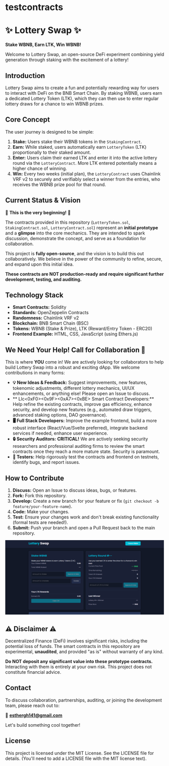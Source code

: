 # testcontracts

# ✨ Lottery Swap ✨

**Stake WBNB, Earn LTK, Win WBNB!**

Welcome to Lottery Swap, an open-source DeFi experiment combining yield generation through staking with the excitement of a lottery!

## Introduction

Lottery Swap aims to create a fun and potentially rewarding way for users to interact with DeFi on the BNB Smart Chain. By staking WBNB, users earn a dedicated Lottery Token (LTK), which they can then use to enter regular lottery draws for a chance to win WBNB prizes.

## Core Concept

The user journey is designed to be simple:

1.  **Stake:** Users stake their WBNB tokens in the `StakingContract`.
2.  **Earn:** While staked, users automatically earn `LotteryToken` (LTK) proportionally to their staked amount.
3.  **Enter:** Users claim their earned LTK and enter it into the active lottery round via the `LotteryContract`. More LTK entered potentially means a higher chance of winning.
4.  **Win:** Every two weeks (initial plan), the `LotteryContract` uses Chainlink VRF v2 to securely and verifiably select a winner from the entries, who receives the WBNB prize pool for that round.

## Current Status & Vision

🚀 **This is the very beginning!** 🚀

The contracts provided in this repository (`LotteryToken.sol`, `StakingContract.sol`, `LotteryContract.sol`) represent an **initial prototype** and a **glimpse** into the core mechanics. They are intended to spark discussion, demonstrate the concept, and serve as a foundation for collaboration.

This project is **fully open-source**, and the vision is to build this out collaboratively. We believe in the power of the community to refine, secure, and expand upon this initial idea.

**These contracts are NOT production-ready and require significant further development, testing, and auditing.**

## Technology Stack

*   **Smart Contracts:** Solidity
*   **Standards:** OpenZeppelin Contracts
*   **Randomness:** Chainlink VRF v2
*   **Blockchain:** BNB Smart Chain (BSC)
*   **Tokens:** WBNB (Stake & Prize), LTK (Reward/Entry Token - ERC20)
*   **Frontend Example:** HTML, CSS, JavaScript (using Ethers.js)

## We Need Your Help! Call for Collaboration 🤝

This is where **YOU** come in! We are actively looking for collaborators to help build Lottery Swap into a robust and exciting dApp. We welcome contributions in many forms:

*   **💡 New Ideas & Feedback:** Suggest improvements, new features, tokenomic adjustments, different lottery mechanics, UI/UX enhancements, or anything else! Please open an Issue to discuss.
*   ** Llc<0xF0><0x9F><0xA7><0xBE> Smart Contract Developers:** Help refine the existing contracts, improve gas efficiency, enhance security, and develop new features (e.g., automated draw triggers, advanced staking options, DAO governance).
*   **🖥️ Full Stack Developers:** Improve the example frontend, build a more robust interface (React/Vue/Svelte preferred), integrate backend services if needed, enhance user experience.
*   **🔒 Security Auditors:** **CRITICAL!** We are actively seeking security researchers and professional auditing firms to review the smart contracts once they reach a more mature state. Security is paramount.
*   **🧪 Testers:** Help rigorously test the contracts and frontend on testnets, identify bugs, and report issues.

## How to Contribute

1.  **Discuss:** Open an Issue to discuss ideas, bugs, or features.
2.  **Fork:** Fork this repository.
3.  **Develop:** Create a new branch for your feature or fix (`git checkout -b feature/your-feature-name`).
4.  **Code:** Make your changes.
5.  **Test:** Ensure your changes work and don't break existing functionality (formal tests are needed!).
6.  **Submit:** Push your branch and open a Pull Request back to the main repository.

![website screenshot](website.png)

## ⚠️ Disclaimer ⚠️

Decentralized Finance (DeFi) involves significant risks, including the potential loss of funds. The smart contracts in this repository are experimental, **unaudited**, and provided "as is" without warranty of any kind.

**Do NOT deposit any significant value into these prototype contracts.** Interacting with them is entirely at your own risk. This project does not constitute financial advice.

## Contact

To discuss collaboration, partnerships, auditing, or joining the development team, please reach out to:

📧 **esthergh141@gmail.com**

Let's build something cool together!

## License

This project is licensed under the MIT License. See the LICENSE file for details. (You'll need to add a LICENSE file with the MIT license text).
